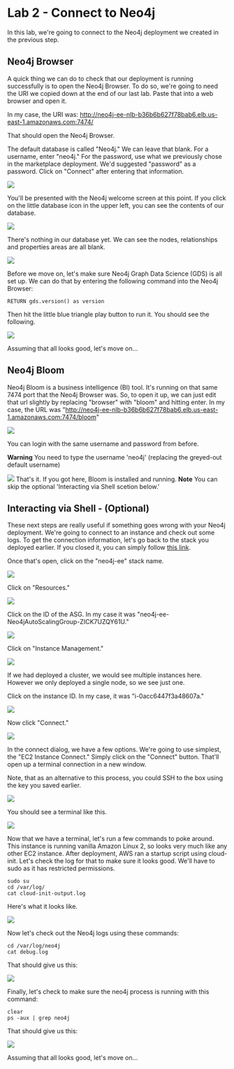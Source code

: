 # Lab 2 - Connect to Neo4j
In this lab, we're going to connect to the Neo4j deployment we created in the previous step.

## Neo4j Browser
A quick thing we can do to check that our deployment is running successfully is to open the Neo4j Browser.  To do so, we're going to need the URI we copied down at the end of our last lab.  Paste that into a web browser and open it.  

In my case, the URI was: http://neo4j-ee-nlb-b36b6b627f78bab6.elb.us-east-1.amazonaws.com:7474/

That should open the Neo4j Browser.

The default database is called "Neo4j."  We can leave that blank.  For a username, enter "neo4j."  For the password, use what we previously chose in the marketplace deployment.  We'd suggested "password" as a password.  Click on "Connect" after entering that information.

![](images/01-neo4jbrowser.png)

You'll be presented with the Neo4j welcome screen at this point.  If you click on the little database icon in the upper left, you can see the contents of our database.

![](images/02-welcome.png)

There's nothing in our database yet.  We can see the nodes, relationships and properties areas are all blank.

![](images/03-contents.png)

Before we move on, let's make sure Neo4j Graph Data Science (GDS) is all set up.  We can do that by entering the following command into the Neo4j Browser:

    RETURN gds.version() as version

Then hit the little blue triangle play button to run it.  You should see the following.

![](images/04-gds.png)

Assuming that all looks good, let's move on...

## Neo4j Bloom
Neo4j Bloom is a business intelligence (BI) tool.  It's running on that same 7474 port that the Neo4j Browser was.  So, to open it up, we can just edit that url slightly by replacing "browser" with "bloom" and hitting enter.  In my case, the URL was "http://neo4j-ee-nlb-b36b6b627f78bab6.elb.us-east-1.amazonaws.com:7474/bloom"

![](images/05-bloom.png)

You can login with the same username and password from before. 

**Warning**
You need to type the username 'neo4j' (replacing the greyed-out default username)

![](images/06-bloom.png)
That's it.  If you got here, Bloom is installed and running. 
**Note**
You can skip the optional 'Interacting via Shell scetion below.'


## Interacting via Shell - (Optional)
These next steps are really useful if something goes wrong with your Neo4j deployment.  We're going to connect to an instance and check out some logs.  To get the connection information, let's go back to the stack you deployed earlier.  If you closed it, you can simply follow [this link](https://us-east-1.console.aws.amazon.com/cloudformation/home).

Once that's open, click on the "neo4j-ee" stack name.

![](images/07-stacks.png)

Click on "Resources."

![](images/08-stack.png)

Click on the ID of the ASG.  In my case it was "neo4j-ee-Neo4jAutoScalingGroup-ZICK7UZQY61U."

![](images/09-resources.png)

Click on "Instance Management."

![](images/10-asg.png)

If we had deployed a cluster, we would see multiple instances here.  However we only deployed a single node, so we see just one.

Click on the instance ID.  In my case, it was "i-0acc6447f3a48607a."

![](images/11-instancemanagement.png)

Now click "Connect."

![](images/12-instance.png)

In the connect dialog, we have a few options.  We're going to use simplest, the "EC2 Instance Connect."  Simply click on the "Connect" button.  That'll open up a terminal connection in a new window.

Note, that as an alternative to this process, you could SSH to the box using the key you saved earlier.

![](images/13-connect.png)

You should see a terminal like this.

![](images/14-terminal.png)

Now that we have a terminal, let's run a few commands to poke around.  This instance is running vanilla Amazon Linux 2, so looks very much like any other EC2 instance.  After deployment, AWS ran a startup script using cloud-init.  Let's check the log for that to make sure it looks good.  We'll have to sudo as it has restricted permissions.

    sudo su
    cd /var/log/
    cat cloud-init-output.log

Here's what it looks like.

![](images/15-cloudinit.png)

Now let's check out the Neo4j logs using these commands:

    cd /var/log/neo4j
    cat debug.log

That should give us this:

![](images/16-debug.png)

Finally, let's check to make sure the neo4j process is running with this command:

    clear
    ps -aux | grep neo4j

That should give us this:

![](images/17-process.png)

Assuming that all looks good, let's move on...
